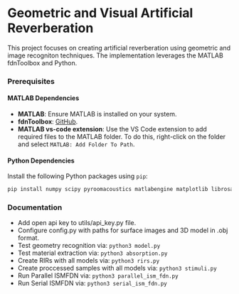 # Geometric and Visual Artificial Reverberation

This project focuses on creating artificial reverberation using geometric and image recogniton techniques. The implementation leverages the MATLAB fdnToolbox and Python.

### Prerequisites

#### MATLAB Dependencies

- **MATLAB**: Ensure MATLAB is installed on your system.
- **fdnToolbox**: [GitHub](https://github.com/SebastianJiroSchlecht/fdnToolbox).
- **MATLAB vs-code extension**: Use the VS Code extension to add required files to the MATLAB folder. To do this, right-click on the folder and select `MATLAB: Add Folder To Path`.

#### Python Dependencies

Install the following Python packages using `pip`:

```bash
pip install numpy scipy pyroomacoustics matlabengine matplotlib librosa sympy openai
```

### Documentation
- Add open api key to utils/api_key.py file.
- Configure config.py with paths for surface images and 3D model in .obj format.
- Test geometry recognition via: `python3 model.py`
- Test material extraction via: `python3 absorption.py`
- Create RIRs with all models via: `python3 rirs.py`
- Create proccessed samples with all models via: `python3 stimuli.py`
- Run Parallel ISMFDN via: `python3 parallel_ism_fdn.py`
- Run Serial ISMFDN via: `python3 serial_ism_fdn.py`
